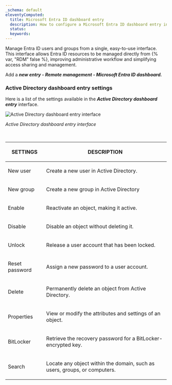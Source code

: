 ```yaml
---
_schema: default
eleventyComputed:
  title: Microsoft Entra ID dashboard entry
  description: How to configure a Microsoft Entra ID dashboard entry in {{ en.RDM}}.
  status:
  keywords:
---
```

Manage Entra ID users and groups from a single, easy-to-use interface. This interface allows Entra ID resources to be managed directly from {% var, "RDM" false %}, improving administrative workflow and simplifying access sharing and management.

Add a ***new entry - Remote management - Microsoft Entra ID dashboard.***

### **Active Directory dashboard entry settings**

Here is a list of the settings available in the ***Active Directory dashboard entry*** interface.

![Active Directory dashboard entry interface](https://cdnweb.devolutions.net/docs/RDMW6024_2024_1.png)

*Active Directory dashboard entry interface*

&nbsp;

<table><thead><tr><th><p><strong>SETTINGS</strong></p></th><th><p><strong>DESCRIPTION</strong></p></th></tr></thead><tbody><tr><td><p>New user</p></td><td><p>Create a new user in Active Directory.</p></td></tr><tr><td><p>New group</p></td><td><p>Create a new group in Active Directory</p></td></tr><tr><td><p>Enable</p></td><td><p>Reactivate an object, making it active.</p></td></tr><tr><td><p>Disable</p></td><td><p>Disable an object without deleting it.</p></td></tr><tr><td><p>Unlock</p></td><td><p>Release a user account that has been locked.</p></td></tr><tr><td><p>Reset password</p></td><td><p>Assign a new password to a user account.</p></td></tr><tr><td><p>Delete</p></td><td><p>Permanently delete an object from Active Directory.</p></td></tr><tr><td><p>Properties</p></td><td><p>View or modify the attributes and settings of an object.</p></td></tr><tr><td><p>BitLocker</p></td><td><p>Retrieve the recovery password for a BitLocker-encrypted key.</p></td></tr><tr><td><p>Search</p></td><td><p>Locate any object within the domain, such as users, groups, or computers.</p></td></tr></tbody></table>

##
